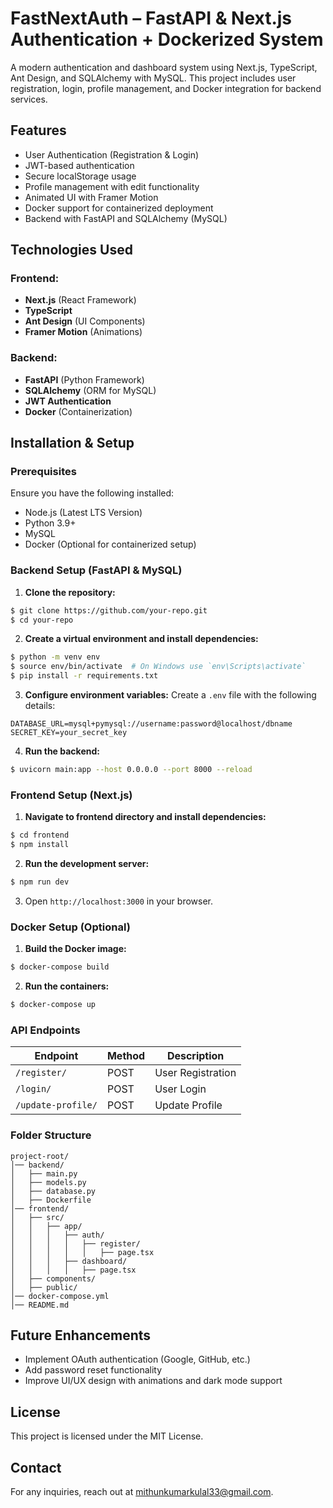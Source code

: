 # FastNextAuth – FastAPI & Next.js Authentication + Dockerized System

A modern authentication and dashboard system using Next.js, TypeScript, Ant Design, and SQLAlchemy with MySQL. This project includes user registration, login, profile management, and Docker integration for backend services.

## Features

- User Authentication (Registration & Login)
- JWT-based authentication
- Secure localStorage usage
- Profile management with edit functionality
- Animated UI with Framer Motion
- Docker support for containerized deployment
- Backend with FastAPI and SQLAlchemy (MySQL)

## Technologies Used

### Frontend:
- **Next.js** (React Framework)
- **TypeScript**
- **Ant Design** (UI Components)
- **Framer Motion** (Animations)

### Backend:
- **FastAPI** (Python Framework)
- **SQLAlchemy** (ORM for MySQL)
- **JWT Authentication**
- **Docker** (Containerization)

## Installation & Setup

### Prerequisites
Ensure you have the following installed:
- Node.js (Latest LTS Version)
- Python 3.9+
- MySQL
- Docker (Optional for containerized setup)

### Backend Setup (FastAPI & MySQL)

1. **Clone the repository:**
```sh
$ git clone https://github.com/your-repo.git
$ cd your-repo
```

2. **Create a virtual environment and install dependencies:**
```sh
$ python -m venv env
$ source env/bin/activate  # On Windows use `env\Scripts\activate`
$ pip install -r requirements.txt
```

3. **Configure environment variables:**
Create a `.env` file with the following details:
```
DATABASE_URL=mysql+pymysql://username:password@localhost/dbname
SECRET_KEY=your_secret_key
```

4. **Run the backend:**
```sh
$ uvicorn main:app --host 0.0.0.0 --port 8000 --reload
```

### Frontend Setup (Next.js)

1. **Navigate to frontend directory and install dependencies:**
```sh
$ cd frontend
$ npm install
```

2. **Run the development server:**
```sh
$ npm run dev
```

3. Open `http://localhost:3000` in your browser.

### Docker Setup (Optional)

1. **Build the Docker image:**
```sh
$ docker-compose build
```

2. **Run the containers:**
```sh
$ docker-compose up
```

### API Endpoints

| Endpoint          | Method | Description |
|------------------|--------|-------------|
| `/register/`     | POST   | User Registration |
| `/login/`        | POST   | User Login |
| `/update-profile/` | POST | Update Profile |

### Folder Structure
```
project-root/
│── backend/
│   ├── main.py
│   ├── models.py
│   ├── database.py
│   ├── Dockerfile
│── frontend/
│   ├── src/
│   │   ├── app/
│   │   │   ├── auth/
│   │   │   │   ├── register/
│   │   │   │   │   ├── page.tsx
│   │   │   ├── dashboard/
│   │   │   │   ├── page.tsx
│   ├── components/
│   ├── public/
│── docker-compose.yml
│── README.md
```

## Future Enhancements
- Implement OAuth authentication (Google, GitHub, etc.)
- Add password reset functionality
- Improve UI/UX design with animations and dark mode support

## License
This project is licensed under the MIT License.

## Contact
For any inquiries, reach out at mithunkumarkulal33@gmail.com.

